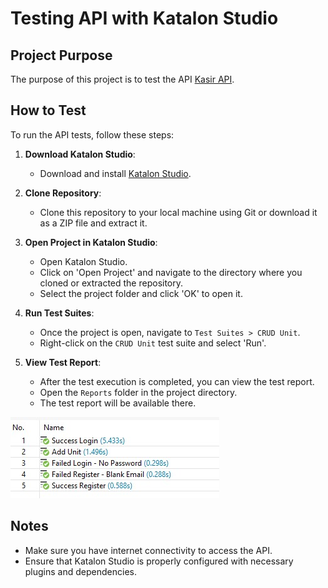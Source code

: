 # Testing API with Katalon Studio

## Project Purpose
The purpose of this project is to test the API [Kasir API](https://kasir-api.belajarqa.com).

## How to Test
To run the API tests, follow these steps:

1. **Download Katalon Studio**: 
   - Download and install [Katalon Studio](https://www.katalon.com/download/).

2. **Clone Repository**: 
   - Clone this repository to your local machine using Git or download it as a ZIP file and extract it.

3. **Open Project in Katalon Studio**:
   - Open Katalon Studio.
   - Click on 'Open Project' and navigate to the directory where you cloned or extracted the repository.
   - Select the project folder and click 'OK' to open it.

4. **Run Test Suites**:
   - Once the project is open, navigate to `Test Suites > CRUD Unit`.
   - Right-click on the `CRUD Unit` test suite and select 'Run'.

5. **View Test Report**:
   - After the test execution is completed, you can view the test report.
   - Open the `Reports` folder in the project directory.
   - The test report will be available there.

![Test Report Screenshot](https://github.com/HabibiYasin/MySkill_API_Katalon/blob/main/myskillkatalonreport.jpg)

## Notes
- Make sure you have internet connectivity to access the API.
- Ensure that Katalon Studio is properly configured with necessary plugins and dependencies.
